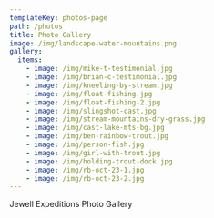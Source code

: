 ```yaml
---
templateKey: photos-page
path: /photos
title: Photo Gallery
image: /img/landscape-water-mountains.png
gallery:
  items:
    - image: /img/mike-t-testimonial.jpg
    - image: /img/brian-c-testimonial.jpg
    - image: /img/kneeling-by-stream.jpg
    - image: /img/float-fishing.jpg
    - image: /img/float-fishing-2.jpg
    - image: /img/slingshot-cast.jpg
    - image: /img/stream-mountains-dry-grass.jpg
    - image: /img/cast-lake-mts-bg.jpg
    - image: /img/ben-rainbow-trout.jpg
    - image: /img/person-fish.jpg
    - image: /img/girl-with-trout.jpg
    - image: /img/holding-trout-dock.jpg
    - image: /img/rb-oct-23-1.jpg
    - image: /img/rb-oct-23-2.jpg
---
```

J﻿ewell Expeditions Photo Gallery